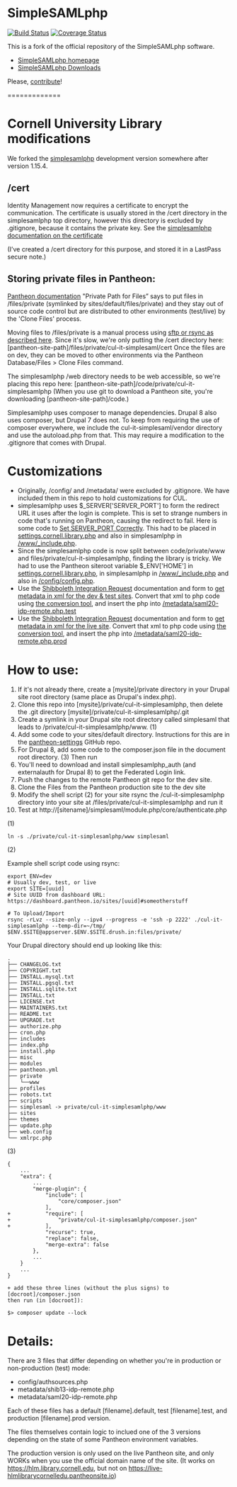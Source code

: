 SimpleSAMLphp
=============
[![Build Status](https://travis-ci.org/simplesamlphp/simplesamlphp.svg?branch=master)](https://travis-ci.org/simplesamlphp/simplesamlphp)
[![Coverage Status](https://img.shields.io/coveralls/simplesamlphp/simplesamlphp.svg)](https://coveralls.io/r/simplesamlphp/simplesamlphp)

This is a fork of the official repository of the SimpleSAMLphp software.

* [SimpleSAMLphp homepage](https://simplesamlphp.org)
* [SimpleSAMLphp Downloads](https://simplesamlphp.org/download)

Please, [contribute](CONTRIBUTING.md)!

=============

Cornell University Library modifications
===

We forked the [simplesamlphp](https://github.com/simplesamlphp/simplesamlphp) development version somewhere after version 1.15.4.

/cert
---

Identity Management now requires a certificate to encrypt the communication. The certificate is usually stored in the /cert directory in the simplesamlphp top directory, however this directory is excluded by .gitignore, because it contains the private key.
See the [simplesamlphp documentation on the certificate](https://simplesamlphp.org/docs/stable/simplesamlphp-sp#section_1_1)

(I’ve created a /cert directory for this purpose, and stored it in a LastPass secure note.)

Storing private files in Pantheon:
---

[Pantheon documentation](https://pantheon.io/docs/private-paths/)  "Private Path for Files” says to put files in /files/private (symlinked by sites/default/files/private) and they stay out of source code control but are distributed to other environments (test/live) by the 'Clone Files' process.

Moving files to /files/private is a manual process using [sftp or rsync as described here](https://pantheon.io/docs/rsync-and-sftp/). Since it's slow, we're only putting the /cert directory here: [pantheon-site-path]/files/private/cul-it-simplesaml/cert
Once the files are on dev, they can be moved to other environments via the Pantheon Database/Files > Clone Files command.

The simplesamlphp /web directory needs to be web accessible, so we're placing this repo here:
[pantheon-site-path]/code/private/cul-it-simplesamlphp
(When you use git to download a Pantheon site, you're downloading [pantheon-site-path]/code.)

Simplesamlphp uses composer to manage dependencies. Drupal 8 also uses composer, but Drupal 7 does not. To keep from requiring the use of composer everywhere, we include the cul-it-simplesaml/vendor directory and use the autoload.php from that. This may require a modification to the .gitignore that comes with Drupal.

Customizations
==============

* Originally, /config/ and /metadata/ were excluded by .gitignore. We have included them in this repo to hold customizations for CUL.
* simplesamlphp uses $_SERVER['SERVER_PORT'] to form the redirect URL it uses after the login is complete. This is set to strange numbers in code that's running on Pantheon, causing the redirect to fail. Here is some code to [Set SERVER_PORT Correctly](https://pantheon.io/docs/server_name-and-server_port/#set-server_port-correctly). This had to be placed in [settings.cornell.library.php](https://github.com/cul-it/pantheon-settings/blob/master/settings.cornell.library.php) and also in simplesamlphp in [/www/_include.php](https://github.com/cul-it/simplesamlphp/blob/master/www/_include.php).
* Since the simplesamlphp code is now split between code/private/www and files/private/cul-it-simplesamlphp, finding the library is tricky. We had to use the Pantheon siteroot variable $_ENV['HOME'] in [settings.cornell.library.php](https://github.com/cul-it/pantheon-settings/blob/master/settings.cornell.library.php), in simplesamlphp in [/www/_include.php](https://github.com/cul-it/simplesamlphp/blob/master/www/_include.php) and also in [/config/config.php](https://github.com/cul-it/simplesamlphp/blob/master/config/config.php).
* Use the [Shibboleth Integration Request](https://confluence.cornell.edu/x/3lHHF) documentation and form to [get metadata in xml for the dev & test sites](https://shibidp-test.cit.cornell.edu/idp/shibboleth). Convert that xml to php code using [the conversion tool](https://annex.library.cornell.edu/simplesaml/admin/metadata-converter.php), and insert the php into [/metadata/saml20-idp-remote.php.test](https://github.com/cul-it/simplesamlphp/blob/master/metadata/saml20-idp-remote.php.test)
* Use the [Shibboleth Integration Request](https://confluence.cornell.edu/x/3lHHF) documentation and form to [get metadata in xml for the live site](https://shibidp-test.cit.cornell.edu/idp/shibboleth). Convert that xml to php code using [the conversion tool](https://annex.library.cornell.edu/simplesaml/admin/metadata-converter.php), and insert the php into [/metadata/saml20-idp-remote.php.prod](https://github.com/cul-it/simplesamlphp/blob/master/metadata/saml20-idp-remote.php.prod)

How to use:
===========

1. If it's not already there, create a [mysite]/private directory in your Drupal site root directory (same place as Drupal's index.php).
2. Clone this repo into [mysite]/private/cul-it-simplesamlphp, then delete the .git directory [mysite]/private/cul-it-simplesamlphp/.git
3. Create a symlink in your Drupal site root directory called simplesaml that leads to /private/cul-it-simplesamlphp/www. (1)
4. Add some code to your sites/default directory. Instructions for this are in the [pantheon-settings](https://github.com/cul-it/pantheon-settings) GitHub repo.
5. For Drupal 8, add some code to the composer.json file in the document root directory. (3) Then run 
6. You'll need to download and install simplesamlphp_auth (and externalauth for Drupal 8) to get the Federated Login link.
7. Push the changes to the remote Pantheon git repo for the dev site.
8. Clone the Files from the Pantheon production site to the dev site
9. Modify the shell script (2) for your site rsync the /cul-it-simplesamlphp directory into your site at /files/private/cul-it-simplesamlphp and run it
10. Test at http://[sitename]/simplesaml/module.php/core/authenticate.php

(1)

```
ln -s ./private/cul-it-simplesamlphp/www simplesaml
```

(2)

Example shell script code using rsync:

```
export ENV=dev
# Usually dev, test, or live
export SITE=[uuid]
# Site UUID from dashboard URL: https://dashboard.pantheon.io/sites/[uuid]#someotherstuff

# To Upload/Import
rsync -rLvz --size-only --ipv4 --progress -e 'ssh -p 2222' ./cul-it-simplesamlphp --temp-dir=~/tmp/ $ENV.$SITE@appserver.$ENV.$SITE.drush.in:files/private/
```


Your Drupal directory should end up looking like this:

```
.
├── CHANGELOG.txt
├── COPYRIGHT.txt
├── INSTALL.mysql.txt
├── INSTALL.pgsql.txt
├── INSTALL.sqlite.txt
├── INSTALL.txt
├── LICENSE.txt
├── MAINTAINERS.txt
├── README.txt
├── UPGRADE.txt
├── authorize.php
├── cron.php
├── includes
├── index.php
├── install.php
├── misc
├── modules
├── pantheon.yml
├── private
│   └──www
├── profiles
├── robots.txt
├── scripts
├── simplesaml -> private/cul-it-simplesamlphp/www
├── sites
├── themes
├── update.php
├── web.config
└── xmlrpc.php
```

(3)
```
{
    ...
    "extra": {
        ...
        "merge-plugin": {
            "include": [
                "core/composer.json"
            ],
+           "require": [
+               "private/cul-it-simplesamlphp/composer.json"
+           ],
            "recurse": true,
            "replace": false,
            "merge-extra": false
        },
        ...
    }
    ...
}

+ add these three lines (without the plus signs) to
[docroot]/composer.json
then run (in [docroot]):

$> composer update --lock

```


Details:
===========
There are 3 files that differ depending on whether you're in production or non-production (test) mode:

*   config/authsources.php
*   metadata/shib13-idp-remote.php
*   metadata/saml20-idp-remote.php

Each of these files has a default [filename].default, test [filename].test, and production [filename].prod version.

The files themselves contain logic to inclued one of the 3 versions depending on the state of some Pantheon environment variables.

The production version is only used on the live Pantheon site, and only WORKs when you use the official domain name of the site. (It works on https://hlm.library.cornell.edu, but not on https://live-hlmlibrarycornelledu.pantheonsite.io)
